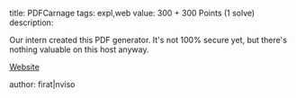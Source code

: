 title: PDFCarnage
tags: expl,web
value: 300 + 300 Points (1 solve)
description: 
          <p><p>Our intern created this PDF generator. It's not 100% secure yet, but there's nothing valuable on this host anyway.</p>
<p><a href="http://pdfcarnage.rumble.host">Website</a></p>
<p>author: firat|nviso</p></p>

          